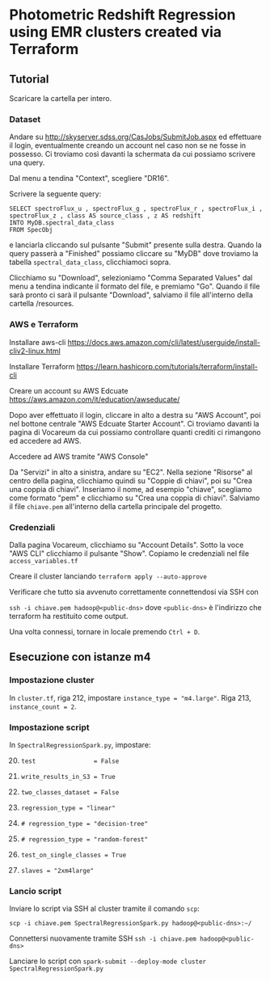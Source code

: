 # Photometric Redshift Regression using EMR clusters created via Terraform

## Tutorial

Scaricare la cartella per intero.

### Dataset
Andare su http://skyserver.sdss.org/CasJobs/SubmitJob.aspx ed effettuare il login, eventualmente creando un account nel caso non se ne fosse
in possesso. Ci troviamo così davanti la schermata da cui possiamo scrivere una query.

Dal menu a tendina "Context", scegliere "DR16".

Scrivere la seguente query:
```
SELECT spectroFlux_u , spectroFlux_g , spectroFlux_r , spectroFlux_i ,
spectroFlux_z , class AS source_class , z AS redshift
INTO MyDB.spectral_data_class
FROM SpecObj
```

e lanciarla cliccando sul pulsante "Submit" presente sulla destra.
Quando la query passerà a "Finished" possiamo cliccare su "MyDB" dove troviamo la tabella `spectral_data_class`, clicchiamoci sopra.

Clicchiamo su "Download", selezioniamo "Comma Separated Values" dal menu a tendina indicante il formato del file, e premiamo "Go". Quando il file sarà pronto ci sarà il pulsante "Download", salviamo il file all'interno della cartella /resources.

### AWS e Terraform
Installare aws-cli https://docs.aws.amazon.com/cli/latest/userguide/install-cliv2-linux.html

Installare Terraform https://learn.hashicorp.com/tutorials/terraform/install-cli

Creare un account su AWS Edcuate https://aws.amazon.com/it/education/awseducate/

Dopo  aver effettuato il login, cliccare in alto a destra su "AWS Account", poi nel bottone centrale "AWS Edcuate Starter Account". Ci troviamo davanti la pagina di Vocareum da cui possiamo controllare quanti crediti ci rimangono ed accedere ad AWS.

Accedere ad AWS tramite "AWS Console"

Da "Servizi" in alto a sinistra, andare su "EC2". Nella sezione "Risorse" al centro della pagina, clicchiamo quindi su "Coppie di chiavi", poi su "Crea una coppia di chiavi". Inseriamo il nome, ad esempio "chiave", scegliamo come formato "pem" e clicchiamo su "Crea una coppia di chiavi". Salviamo il file `chiave.pem` all'interno della cartella principale del progetto.

### Credenziali
Dalla pagina Vocareum, clicchiamo su "Account Details". Sotto la voce "AWS CLI" clicchiamo il pulsante "Show". Copiamo le credenziali nel file `access_variables.tf`

Creare il cluster lanciando `terraform apply --auto-approve`

Verificare che tutto sia avvenuto correttamente connettendosi via SSH con

`ssh -i chiave.pem hadoop@<public-dns>` dove `<public-dns>` è l'indirizzo che terraform ha restituito come output.

Una volta connessi, tornare in locale premendo `Ctrl + D`.

## Esecuzione con istanze m4

### Impostazione cluster
In `cluster.tf`, riga 212, impostare `instance_type = "m4.large"`. Riga 213, `instance_count = 2`.

### Impostazione script
In `SpectralRegressionSpark.py`, impostare:

20. `test                = False`  
21. `write_results_in_S3 = True`

24. `two_classes_dataset = False`

31. `regression_type = "linear"`
32. `# regression_type = "decision-tree"`
33. `# regression_type = "random-forest"` 

36. `test_on_single_classes = True`

40. `slaves = "2xm4large"`

### Lancio script

Inviare lo script via SSH al cluster tramite il comando `scp`:

`scp -i chiave.pem SpectralRegressionSpark.py hadoop@<public-dns>:∼/`

Connettersi nuovamente tramite SSH
`ssh -i chiave.pem hadoop@<public-dns>`

Lanciare lo script con
`spark-submit --deploy-mode cluster SpectralRegressionSpark.py`
